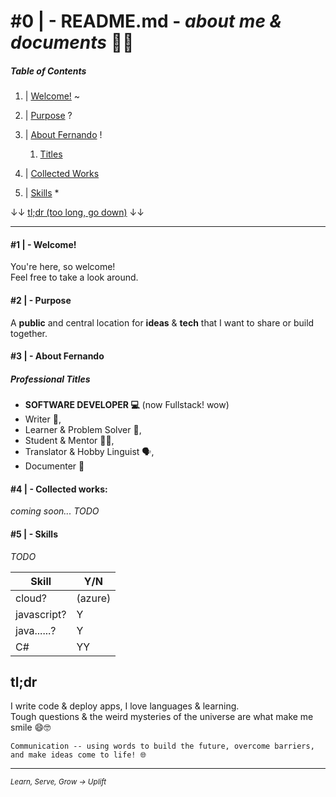 
# #0 | - README.md - _about me & documents_ 🏄‍♂️

##### Table of Contents

1. | [Welcome!](#1----welcome)
~
2. | [Purpose](#2----purpose)
?
3. | [About Fernando](#3----about-fernando)
!
    1. [Titles](#professional-titles)
4. | [Collected Works](#4----collected-works)

5. | [Skills](#5----skills)
\* 

↓↓ [tl;dr (too long, go down)](#tldr) ↓↓

---

#### #1 | - Welcome!

 You're here, so welcome!  
 Feel free to take a look around. 

#### #2 | - Purpose

 A **public** and central location for **ideas** & **tech** that I want to share or build together.

#### #3 | - About Fernando
##### Professional Titles 
  * **SOFTWARE DEVELOPER 💻** (now Fullstack! wow)
  * Writer 📝, 
  * Learner & Problem Solver 🌌, 
  * Student & Mentor 👨‍🏫, 
  * Translator & Hobby Linguist 🗣, 
  * Documenter 📃

#### #4 | - Collected works:

_coming soon..._
_TODO_

#### #5 | - Skills

 _TODO_
 
| Skill | Y/N |
| ----------- | ----------- |
| cloud? | (azure) |
| javascript? | Y | 
| java......? | Y | 
| C# | YY | 

## tl;dr  

I write code & deploy apps, I love languages & learning.  
Tough questions & the weird mysteries of the universe are what make me smile 😄🤓

```
Communication -- using words to build the future, overcome barriers, and make ideas come to life! 🌐
```

---
<sub>_Learn, Serve, Grow -> Uplift_<sub>
<!-- ( THIS COMMENT IS HERE ON PURPOSE) -->
